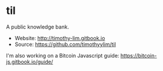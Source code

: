 # til

A public knowledge bank. 

- Website: http://timothy-lim.gitbook.io
- Source: https://github.com/timothyylim/til

I'm also working on a Bitcoin Javascript guide: https://bitcoin-js.gitbook.io/guide/
